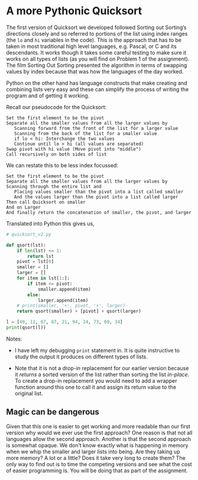 # A more Pythonic Quicksort

The first version of Quicksort we developed followed Sorting out
Sorting’s directions closely and so referred to portions of the list
using index ranges (the `lo` and `hi` variables in the code). This is
the approach that has to be taken in most traditional high level
languages, e.g. Pascal, or C and its descendants. It works though it
takes some careful testing to make sure it works on all types of lists
(as you will find on Problem 1 of the assignment). The film Sorting Out
Sorting presented the algorithm in terms of swapping values by index
because that was how the languages of the day worked.

Python on the other hand has language constructs that make creating and
combining lists very easy and these can simplify the process of writing
the program and of getting it working.

Recall our pseudocode for the Quicksort:

    Set the first element to be the pivot
    Separate all the smaller values from all the larger values by
       Scanning forward from the front of the list for a larger value
       Scanning from the back of the list for a smaller value
       if lo < hi: Interchange the two values
       Continue until lo > hi (all values are separated)
    Swap pivot with hi value (Move pivot into "middle")
    Call recursively on both sides of list

We can restate this to be less index focussed:

    Set the first element to be the pivot
    Separate all the smaller values from all the larger values by
    Scanning through the entire list and
       Placing values smaller than the pivot into a list called smaller
       And the values larger than the pivot into a list called larger
    Then call Quicksort on smaller
    And on Larger
    And finally return the concatenation of smaller, the pivot, and larger

Translated into Python this gives us,

``` python
# quicksort_v2.py

def qsort(lst):
    if len(lst) <= 1:
        return lst
    pivot = lst[0]
    smaller = []
    larger = []
    for item in lst[1:]:
        if item <= pivot:
            smaller.append(item)
        else:
            larger.append(item)
    # print(smaller, '+', pivot, '+', larger)
    return qsort(smaller) + [pivot] + qsort(larger)

l = [49, 12, 67, 87, 21, 94, 24, 73, 69, 34]
print(qsort(l))
```

Notes:

-   I have left my debugging `print` statement in. It is quite
    instructive to study the output it produces on different types of
    lists.

-   Note that it is not a drop-in replacement for our earlier version
    because it _returns_ a sorted version of the list rather than
    sorting the list *in-place*. To create a drop-in replacement you
    would need to add a wrapper function around this one to call it and
    assign its return value to the original list.

## Magic can be dangerous

Given that this one is easier to get working and more readable than our
first version why would we ever use the first approach? One reason is
that not all languages allow the second approach. Another is that the
second approach is somewhat opaque. We don’t know exactly what is
happening in memory when we whip the smaller and larger lists into
being. Are they taking up more memory? A lot or a little? Does it take
very long to create them? The only way to find out is to time the
competing versions and see what the cost of easier programming is. You
will be doing that as part of the assignment.
